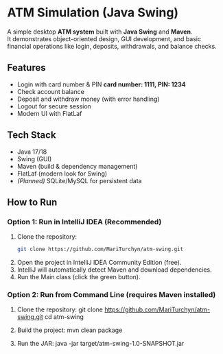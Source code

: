 # ATM Simulation (Java Swing)

A simple desktop **ATM system** built with **Java Swing** and **Maven**.  
It demonstrates object-oriented design, GUI development, and basic financial operations like login, deposits, withdrawals, and balance checks.

## Features
- Login with card number & PIN  **card number: 1111, PIN: 1234**
- Check account balance  
- Deposit and withdraw money (with error handling)  
- Logout for secure session  
- Modern UI with FlatLaf  

##  Tech Stack
- Java 17/18  
- Swing (GUI)  
- Maven (build & dependency management)  
- FlatLaf (modern look for Swing)  
- *(Planned)* SQLite/MySQL for persistent data  

##  How to Run
### Option 1: Run in IntelliJ IDEA (Recommended)
1. Clone the repository:
   ```bash
   git clone https://github.com/MariTurchyn/atm-swing.git
2. Open the project in IntelliJ IDEA Community Edition (free).
3. IntelliJ will automatically detect Maven and download dependencies.
4. Run the Main class (click the green button).

### Option 2: Run from Command Line (requires Maven installed)

1. Clone the repository:
  git clone https://github.com/MariTurchyn/atm-swing.git
  cd atm-swing

2. Build the project:
  mvn clean package

3. Run the JAR:
  java -jar target/atm-swing-1.0-SNAPSHOT.jar
